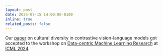 ```yaml
---
layout: post
date: 2024-07-15 14:00:00-0100
inline: true
related_posts: false
---
```


Our [paper](https://arxiv.org/abs/2405.13777) on cultural diversity in contrastive vision-language models got accepted to the workshop on [Data-centric Machine Learning Research](https://dmlr.ai/) at [ICML 2024](https://icml.cc/).
